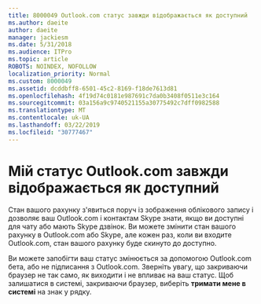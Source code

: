 ```yaml
---
title: 8000049 Outlook.com статус завжди відображається як доступний
ms.author: daeite
author: daeite
manager: jackiesm
ms.date: 5/31/2018
ms.audience: ITPro
ms.topic: article
ROBOTS: NOINDEX, NOFOLLOW
localization_priority: Normal
ms.custom: 8000049
ms.assetid: dcddbff8-6501-45c2-8169-f18de7613d81
ms.openlocfilehash: 4f19d74c0181e987691c7da0b3408f0511e3c164
ms.sourcegitcommit: 03a156a9c9740521155a30775492c7dff0982588
ms.translationtype: MT
ms.contentlocale: uk-UA
ms.lasthandoff: 03/22/2019
ms.locfileid: "30777467"
---
```

# <a name="my-outlookcom-status-always-shows-as-available"></a>Мій статус Outlook.com завжди відображається як доступний

Стан вашого рахунку з'явиться поруч із зображення облікового запису і дозволяє ваш Outlook.com і контактам Skype знати, якщо ви доступні для чату або мають Skype дзвінок. Ви можете змінити стан вашого рахунку в Outlook.com або Skype, але кожен раз, коли ви входите Outlook.com, стан вашого рахунку буде скинуто до доступно.
  
Ви можете запобігти ваш статус змінюється за допомогою Outlook.com бета, або не підписання з Outlook.com. Зверніть увагу, що закриваючи браузер не так само, як виходити і не впливає на ваш статус. Щоб залишатися в системі, закриваючи браузер, виберіть **тримати мене в системі** на знак у рядку. 
  

